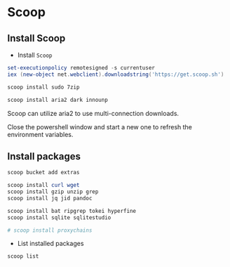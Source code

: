 # Scoop

## Install Scoop

* Install `Scoop`

```powershell
set-executionpolicy remotesigned -s currentuser
iex (new-object net.webclient).downloadstring('https://get.scoop.sh')

scoop install sudo 7zip

scoop install aria2 dark innounp

```

Scoop can utilize aria2 to use multi-connection downloads.

Close the powershell window and start a new one to refresh the environment variables.

## Install packages

```powershell
scoop bucket add extras

scoop install curl wget
scoop install gzip unzip grep
scoop install jq jid pandoc

scoop install bat ripgrep tokei hyperfine
scoop install sqlite sqlitestudio

# scoop install proxychains

```

* List installed packages

```powershell
scoop list

```
